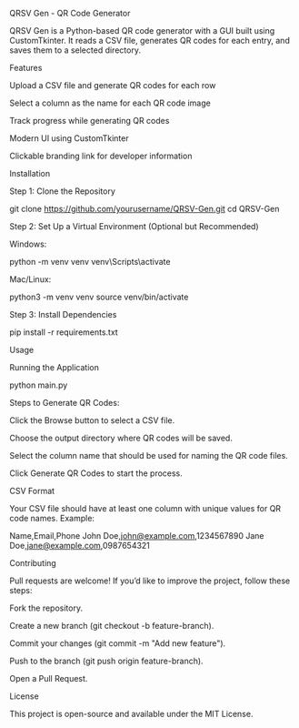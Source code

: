 QRSV Gen - QR Code Generator

QRSV Gen is a Python-based QR code generator with a GUI built using CustomTkinter. It reads a CSV file, generates QR codes for each entry, and saves them to a selected directory.

Features

Upload a CSV file and generate QR codes for each row

Select a column as the name for each QR code image

Track progress while generating QR codes

Modern UI using CustomTkinter

Clickable branding link for developer information

Installation

Step 1: Clone the Repository

git clone https://github.com/yourusername/QRSV-Gen.git
cd QRSV-Gen

Step 2: Set Up a Virtual Environment (Optional but Recommended)

Windows:

python -m venv venv
venv\Scripts\activate

Mac/Linux:

python3 -m venv venv
source venv/bin/activate

Step 3: Install Dependencies

pip install -r requirements.txt

Usage

Running the Application

python main.py

Steps to Generate QR Codes:

Click the Browse button to select a CSV file.

Choose the output directory where QR codes will be saved.

Select the column name that should be used for naming the QR code files.

Click Generate QR Codes to start the process.

CSV Format

Your CSV file should have at least one column with unique values for QR code names. Example:

Name,Email,Phone
John Doe,john@example.com,1234567890
Jane Doe,jane@example.com,0987654321

Contributing

Pull requests are welcome! If you’d like to improve the project, follow these steps:

Fork the repository.

Create a new branch (git checkout -b feature-branch).

Commit your changes (git commit -m "Add new feature").

Push to the branch (git push origin feature-branch).

Open a Pull Request.

License

This project is open-source and available under the MIT License.